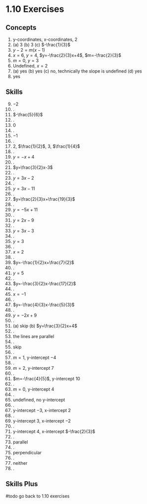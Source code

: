 # 1.10 Exercises

## Concepts

1. y-coordinates, x-coordinates, $2$
2. (a) $3$ (b) $3$ (c) $-\frac{1}{3}$
3. $y-2=m(x-1)$
4. $x=6$, $y=4$, $y=-\frac{2}{3}x+4$, $m=-\frac{2}{3}$
5. $m=0$, $y=3$
6. Undefined, $x=2$
7. (a) yes (b) yes (c) no, technically the slope is undefined (d) yes
8. yes

## Skills

9. $-2$
10. .
11. $-\frac{5}{6}$
12. .
13. $0$
14. .
15. $-1$
16. .
17. $2$, $\frac{1}{2}$, $3$, $\frac{1}{4}$
18. .
19. $y = -x+4$
20. .
21. $y=\frac{3}{2}x-3$
22. .
23. $y=3x-2$
24. .
25. $y=3x-11$
26. .
27. $y=\frac{2}{3}x+\frac{19}{3}$
28. .
29. $y = -5x+11$
30. .
31. $y=2x-9$
32. .
33. $y=3x-3$
34. .
35. $y=3$
36. .
37. $x=2$
38. .
39. $y=-\frac{1}{2}x+\frac{7}{2}$
40. .
41. $y=5$
42. .
43. $y=-\frac{3}{2}x-\frac{17}{2}$
44. .
45. $x=-1$
46. .
47. $y=-\frac{4}{3}x-\frac{5}{3}$
48. .
49. $y=-2x+9$
50. .
51. (a) skip (b) $y=\frac{3}{2}x+4$
52. .
53. the lines are parallel
54. .
55. skip
56. .
57. $m=1$, y-intercept $-4$
58. .
59. $m=2$, y-intercept $7$
60. .
61. $m=-\frac{4}{5}$, y-intercept $10$
62. .
63. $m=0$, y-intercept $4$
64. .
65. undefined, no y-intercept
66. .
67. y-intercept $-3$, x-intercept $2$
68. .
69. y-intercept $3$, x-intercept $-2$
70. .
71. y-intercept $4$, x-intercept $-\frac{2}{3}$
72. .
73. parallel
74. .
75. perpendicular
76. .
77. neither
78. .

## Skills Plus

#todo go back to 1.10 exercises







